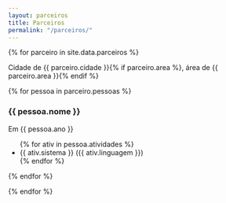 ```yaml
---
layout: parceiros
title: Parceiros
permalink: "/parceiros/"
---
```



{% for parceiro in site.data.parceiros %}
  <p>Cidade de {{ parceiro.cidade }}{% if parceiro.area %}, área de {{ parceiro.area }}{% endif %}</p>

  {% for pessoa in parceiro.pessoas %}

  <h3>{{ pessoa.nome }}</h3>
  <p>Em {{ pessoa.ano }}</p>
  <ul>
  {% for ativ in pessoa.atividades %}
    <li>{{ ativ.sistema }} ({{ ativ.linguagem }})</li>
  {% endfor %}
  </ul>

  {% endfor %}

{% endfor %}